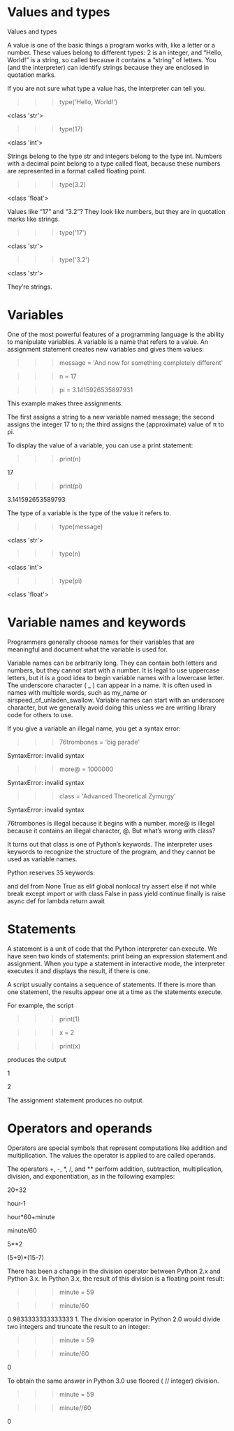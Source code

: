 # Values and types

Values and types

A value is one of the basic things a program works with, like a letter or a number. 
These values belong to different types: 2 is an integer, and “Hello, World!” is a
string, so called because it contains a “string” of letters. You (and the interpreter)
can identify strings because they are enclosed in quotation marks.

If you are not sure what type a value has, the interpreter can tell you.
>>> type('Hello, World!')

<class 'str'>

>>> type(17)

<class 'int'>

Strings belong to the type str and integers belong to the type
int. Numbers with a decimal point belong to a type called float,
because these numbers are represented in a format called floating point.
>>> type(3.2)

<class 'float'>

Values like “17” and “3.2”? They look like numbers, but they are in
quotation marks like strings.

>>> type('17')

<class 'str'>

>>> type('3.2')

<class 'str'>

They’re strings.

# Variables

One of the most powerful features of a programming language is the ability to
manipulate variables. A variable is a name that refers to a value. An assignment statement creates new variables and gives them values:

>>> message = 'And now for something completely different'

>>> n = 17

>>> pi = 3.1415926535897931

This example makes three assignments.

The first assigns a string to a new variable
named message; the second assigns the integer 17 to n; the third assigns the
(approximate) value of π to pi.


To display the value of a variable, you can use a print statement:
>>> print(n)

17

>>> print(pi)

3.141592653589793


The type of a variable is the type of the value it refers to.

>>> type(message)

<class 'str'>

>>> type(n)

<class 'int'>

>>> type(pi)

<class 'float'>


# Variable names and keywords

Programmers generally choose names for their variables that are meaningful and
document what the variable is used for.

Variable names can be arbitrarily long. They can contain both letters and numbers,
but they cannot start with a number. 
It is legal to use uppercase letters, but it is a good idea to begin variable names with a lowercase letter.
The underscore character ( _ ) can appear in a name. It is often used in names with
multiple words, such as my_name or airspeed_of_unladen_swallow. Variable names can start with an underscore character, but we generally avoid doing this unless we are writing library code for others to use.


If you give a variable an illegal name, you get a syntax error:

>>> 76trombones = 'big parade'

SyntaxError: invalid syntax

>>> more@ = 1000000

SyntaxError: invalid syntax

>>> class = 'Advanced Theoretical Zymurgy'

SyntaxError: invalid syntax

76trombones is illegal because it begins with a number. 
more@ is illegal because it contains an illegal character, @. But what’s wrong with class?

It turns out that class is one of Python’s keywords. The interpreter uses keywords
to recognize the structure of the program, and they cannot be used as variable
names.

Python reserves 35 keywords:

and del from None True
as elif global nonlocal try
assert else if not while
break except import or with
class False in pass yield
continue finally is raise async
def for lambda return await

# Statements
A statement is a unit of code that the Python interpreter can execute. We have
seen two kinds of statements: print being an expression statement and assignment.
When you type a statement in interactive mode, the interpreter executes it and
displays the result, if there is one.

A script usually contains a sequence of statements. If there is more than one
statement, the results appear one at a time as the statements execute.

For example, the script

>>>print(1)

>>>x = 2

>>>print(x)

produces the output

1

2

The assignment statement produces no output.


# Operators and operands
Operators are special symbols that represent computations like addition and multiplication.
The values the operator is applied to are called operands.

The operators +, -, *, /, and ** perform addition, subtraction, multiplication,
division, and exponentiation, as in the following examples:

20+32

hour-1

hour*60+minute

minute/60

5**2

(5+9)*(15-7)

There has been a change in the division operator between Python 2.x and Python
3.x. In Python 3.x, the result of this division is a floating point result:

>>> minute = 59

>>> minute/60
>>> 
0.9833333333333333
1.
The division operator in Python 2.0 would divide two integers and truncate the
result to an integer:

>>> minute = 59

>>> minute/60

0

To obtain the same answer in Python 3.0 use floored ( // integer) division.

>>> minute = 59

>>> minute//60

0
